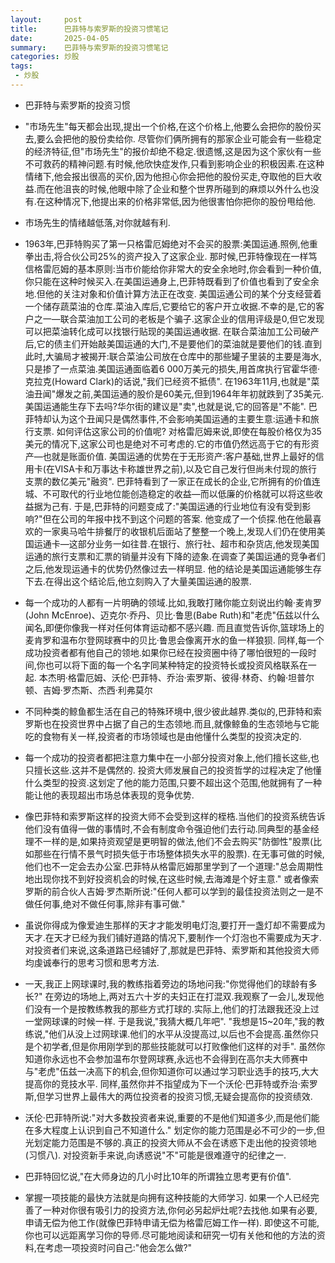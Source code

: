 ```yaml
---
layout:     post
title:      巴菲特与索罗斯的投资习惯笔记
date:       2025-04-05
summary:    巴菲特与索罗斯的投资习惯笔记
categories: 炒股
tags:
 - 炒股
---
```


- 巴菲特与索罗斯的投资习惯

- "市场先生"每天都会出现,提出一个价格,在这个价格上,他要么会把你的股份买去,要么会把他的股份卖给你. 尽管你们俩所拥有的那家企业可能会有一些稳定的经济特征,但"市场先生"的报价却绝不稳定.很遗憾,这是因为这个家伙有一些不可救药的精神问题.有时候,他欣快症发作,只看到影响企业的积极因素.在这种情绪下,他会报出很高的买价,因为他担心你会把他的股份买走,夺取他的巨大收益.而在他沮丧的时候,他眼中除了企业和整个世界所碰到的麻烦以外什么也没有.在这种情况下,他提出来的价格非常低,因为他很害怕你把你的股份甩给他.

- 市场先生的情绪越低落,对你就越有利.

- 1963年,巴菲特购买了第一只格雷厄姆绝对不会买的股票:美国运通.照例,他重拳出击,将合伙公司25%的资产投入了这家企业. 那时候,巴菲特像现在一样笃信格雷厄姆的基本原则:当市价能给你非常大的安全余地时,你会看到一种价值,你只能在这种时候买入.在美国运通身上,巴菲特既看到了价值也看到了安全余地.但他的关注对象和价值计算方法正在改变. 美国运通公司的某个分支经营着一个储存蔬菜油的仓库.菜油入库后,它要给它的客户开立收据.不幸的是,它的客户之一—联合菜油加工公司的老板是个骗子.这家企业的信用评级是0,但它发现可以把菜油转化成可以找银行贴现的美国运通收据. 在联合菜油加工公司破产后,它的债主们开始敲美国运通的大门,不是要他们的菜油就是要他们的钱.直到此时,大骗局才被揭开:联合菜油公司放在仓库中的那些罐子里装的主要是海水,只是掺了一点菜油.美国运通面临着6 000万美元的损失,用首席执行官霍华德·克拉克(Howard Clark)的话说,"我们已经资不抵债". 在1963年11月,也就是"菜油丑闻"爆发之前,美国运通的股价是60美元,但到1964年年初就跌到了35美元. 美国运通能生存下去吗?华尔街的建议是"卖",也就是说,它的回答是"不能". 巴菲特却认为这个丑闻只是偶然事件,不会影响美国运通的主要生意:运通卡和旅行支票. 如何评估这家公司的价值呢? 对格雷厄姆来说,即使在每股价格仅为35美元的情况下,这家公司也是绝对不可考虑的.它的市值仍然远高于它的有形资产—也就是账面价值. 美国运通的优势在于无形资产:客户基础,世界上最好的信用卡(在VISA卡和万事达卡称雄世界之前),以及它自己发行但尚未付现的旅行支票的数亿美元"融资". 巴菲特看到了一家正在成长的企业,它所拥有的价值连城、不可取代的行业地位能创造稳定的收益—而以低廉的价格就可以将这些收益据为己有. 于是,巴菲特的问题变成了:"美国运通的行业地位有没有受到影响?"但在公司的年报中找不到这个问题的答案. 他变成了一个侦探.他在他最喜欢的一家奥马哈牛排餐厅的收银机后面站了整整一个晚上,发现人们仍在使用美国运通卡—这部分业务一如往昔.在银行、旅行社、超市和杂货店,他发现美国运通的旅行支票和汇票的销量并没有下降的迹象.在调查了美国运通的竞争者们之后,他发现运通卡的优势仍然像过去一样明显. 他的结论是美国运通能够生存下去.在得出这个结论后,他立刻购入了大量美国运通的股票.

- 每一个成功的人都有一片明确的领域.比如,我敢打赌你能立刻说出约翰·麦肯罗(John McEnroe)、迈克尔·乔丹、贝比·鲁思(Babe Ruth)和"老虎"伍兹以什么闻名,即便你像我一样对任何体育运动都不感兴趣. 而且直觉告诉你,篮球场上的麦肯罗和温布尔登网球赛中的贝比·鲁思会像离开水的鱼一样狼狈. 同样,每一个成功投资者都有他自己的领地.如果你已经在投资圈中待了哪怕很短的一段时间,你也可以将下面的每一个名字同某种特定的投资特长或投资风格联系在一起. 本杰明·格雷厄姆、沃伦·巴菲特、乔治·索罗斯、彼得·林奇、约翰·坦普尔顿、吉姆·罗杰斯、杰西·利弗莫尔

- 不同种类的鲸鱼都生活在自己的特殊环境中,很少彼此越界.类似的,巴菲特和索罗斯也在投资世界中占据了自己的生态领地.而且,就像鲸鱼的生态领地与它能吃的食物有关一样,投资者的市场领域也是由他懂什么类型的投资决定的.

- 每一个成功的投资者都把注意力集中在一小部分投资对象上,他们擅长这些,也只擅长这些.这并不是偶然的. 投资大师发展自己的投资哲学的过程决定了他懂什么类型的投资.这划定了他的能力范围,只要不超出这个范围,他就拥有了一种能让他的表现超出市场总体表现的竞争优势.

- 像巴菲特和索罗斯这样的投资大师不会受到这样的桎梏.当他们的投资系统告诉他们没有值得一做的事情时,不会有制度命令强迫他们去行动.同典型的基金经理不一样的是,如果持资观望是更明智的做法,他们不会去购买"防御性"股票(比如那些在行情不景气时损失低于市场整体损失水平的股票). 在无事可做的时候,他们也不一定会去办公室.巴菲特从格雷厄姆那里学到了一个道理:"总会周期性地出现你找不到好投资机会的时候,在这些时候,去海滩是个好主意." 或者像索罗斯的前合伙人吉姆·罗杰斯所说:"任何人都可以学到的最佳投资法则之一是不做任何事,绝对不做任何事,除非有事可做."

- 虽说你得成为像爱迪生那样的天才才能发明电灯泡,要打开一盏灯却不需要成为天才.在天才已经为我们铺好道路的情况下,要制作一个灯泡也不需要成为天才.对投资者们来说,这条道路已经铺好了,那就是巴菲特、索罗斯和其他投资大师均虔诚奉行的思考习惯和思考方法.

- 一天,我正上网球课时,我的教练指着旁边的场地问我:"你觉得他们的球龄有多长?" 在旁边的场地上,两对五六十岁的夫妇正在打混双.我观察了一会儿,发现他们没有一个是按教练教我的那些方式打球的.实际上,他们的打法跟我还没上过一堂网球课的时候一样. 于是我说,"我猜大概几年吧". "我想是15~20年,"我的教练说,"他们从没上过网球课.他们的水平从没提高过,以后也不会提高.虽然你只是个初学者,但是你用刚学到的那些技能就可以打败像他们这样的对手". 虽然你知道你永远也不会参加温布尔登网球赛,永远也不会得到在高尔夫大师赛中与"老虎"伍兹一决高下的机会,但你知道你可以通过学习职业选手的技巧,大大提高你的竞技水平. 同样,虽然你并不指望成为下一个沃伦·巴菲特或乔治·索罗斯,但学习世界上最伟大的两位投资者的投资习惯,无疑会提高你的投资绩效.

- 沃伦·巴菲特所说:"对大多数投资者来说,重要的不是他们知道多少,而是他们能在多大程度上认识到自己不知道什么." 划定你的能力范围是必不可少的一步,但光划定能力范围是不够的.真正的投资大师从不会在诱惑下走出他的投资领地(习惯八). 对投资新手来说,向诱惑说"不"可能是很难遵守的纪律之一.

- 巴菲特回忆说,"在大师身边的几小时比10年的所谓独立思考更有价值".

- 掌握一项技能的最快方法就是向拥有这种技能的大师学习. 如果一个人已经完善了一种对你很有吸引力的投资方法,你何必另起炉灶呢?去找他.如果有必要,申请无偿为他工作(就像巴菲特申请无偿为格雷厄姆工作一样). 即使这不可能,你也可以远距离学习你的导师.尽可能地阅读和研究一切有关他和他的方法的资料,在考虑一项投资时问自己:"他会怎么做?"

